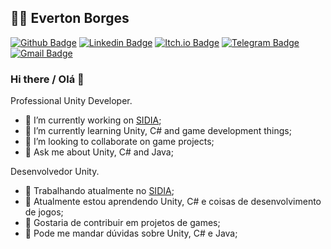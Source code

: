 ## :man_technologist: Everton Borges

[![Github Badge](https://img.shields.io/badge/-Github-000?style=flat-square&logo=Github&logoColor=white&link=https://github.com/EvertonBorges)](https://github.com/EvertonBorges)
[![Linkedin Badge](https://img.shields.io/badge/-LinkedIn-blue?style=flat-square&logo=Linkedin&logoColor=white&link=https://www.linkedin.com/in/everton-soares-borges/)](https://www.linkedin.com/in/everton-soares-borges/)
[![Itch.io Badge](https://img.shields.io/badge/-itch.io-orange?style=flat-square&logo=itch.io&logoColor=white&link=https://www.linkedin.com/in/everton-soares-borges/)](https://evertonborges.itch.io/)
[![Telegram Badge](https://img.shields.io/badge/-Telegram-1ca0f1?style=flat-square&labelColor=1ca0f1&logo=telegram&logoColor=white&link=https://t.me/EvertonBorges)](https://t.me/EvertonBorges)
[![Gmail Badge](https://img.shields.io/badge/-Gmail-c14438?style=flat-square&logo=Gmail&logoColor=white&link=mailto:evertonsoaresborges@gmail.com)](mailto:evertonsoaresborges@gmail.com)

### Hi there / Olá 👋

Professional Unity Developer.

- 🔭 I’m currently working on [SIDIA](https://www.sidia.com/);
- 🌱 I’m currently learning Unity, C# and game development things;
- 👯 I’m looking to collaborate on game projects;
- 💬 Ask me about Unity, C# and Java;

Desenvolvedor Unity.

- 🔭 Trabalhando atualmente no [SIDIA](https://www.sidia.com/);
- 🌱 Atualmente estou aprendendo Unity, C# e coisas de desenvolvimento de jogos;
- 👯 Gostaria de contribuir em projetos de games;
- 💬 Pode me mandar dúvidas sobre Unity, C# e Java;
